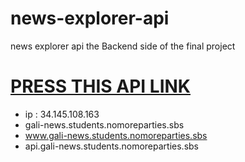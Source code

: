 # news-explorer-api
news explorer api the Backend side of the final project


# [PRESS THIS API LINK](gali-news.students.nomoreparties.sbs) 



* ip : 34.145.108.163
* gali-news.students.nomoreparties.sbs
* www.gali-news.students.nomoreparties.sbs
* api.gali-news.students.nomoreparties.sbs






